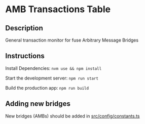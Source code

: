 # AMB Transactions Table

## Description
General transaction monitor for fuse Arbitrary Message Bridges

## Instructions
Install Dependencies: `nvm use && npm install`

Start the development server: 
`npm run start`

Build the production app:
`npm run build`

## Adding new bridges
New bridges (AMBs) should be added in [src/config/constants.ts](./src/config/constants.ts)
